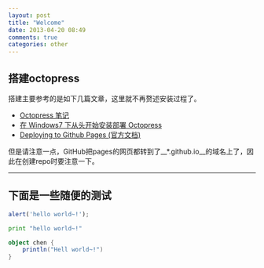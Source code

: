 ```yaml
---
layout: post
title: "Welcome"
date: 2013-04-20 08:49
comments: true
categories: other 
---
```


## 搭建octopress

搭建主要参考的是如下几篇文章，这里就不再赘述安装过程了。 

* [Octopress 笔记](http://netwjx.github.io/blog/2012/03/18/octopress-note)
* [在 Windows7 下从头开始安装部署 Octopress](http://sinosmond.github.io/blog/2012/03/12/install-and-deploy-octopress-to-github-on-windows7-from-scratch/)
* [Deploying to Github Pages (官方文档)](http://octopress.org/docs/deploying/github/)

但是请注意一点，GitHub把pages的网页都转到了__*.github.io__的域名上了，因此在创建repo时要注意一下。

----------------------------------------
## 下面是一些随便的测试

``` js 测试一下Javascript 
alert('hello world~!');
```

``` python 测试一下Python
print "hello world~!"
```

``` scala 测试一下Scala
object chen {
	println("Hell world~!")
}
```

